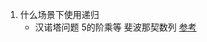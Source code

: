 1. 什么场景下使用递归
   * 汉诺塔问题  5的阶乘等  斐波那契数列  [参考](https://blog.csdn.net/qq_36906680/article/details/78483501)
